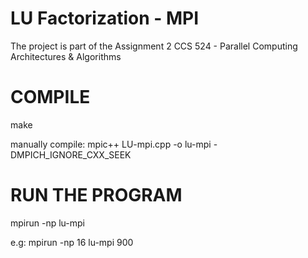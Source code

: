 LU Factorization - MPI
=============================
The project is part of the Assignment 2 CCS 524 - Parallel Computing Architectures & Algorithms

COMPILE			
=======
make 

manually compile:
mpic++ LU-mpi.cpp -o lu-mpi -DMPICH_IGNORE_CXX_SEEK 

RUN THE PROGRAM		
===============
mpirun -np <num-of-process> lu-mpi <size-of-linear-system>

e.g: mpirun -np 16 lu-mpi 900

